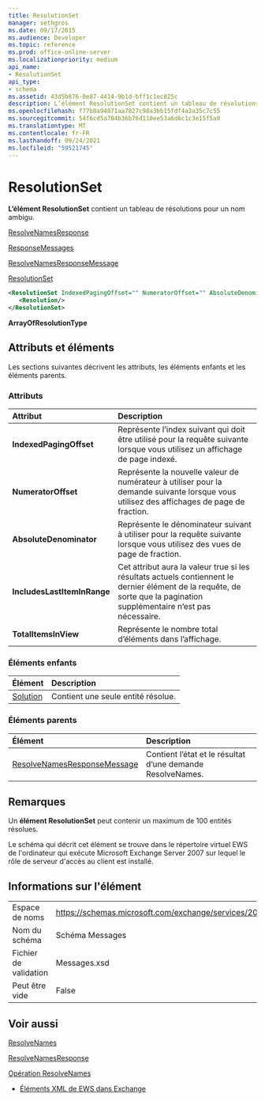 ```yaml
---
title: ResolutionSet
manager: sethgros
ms.date: 09/17/2015
ms.audience: Developer
ms.topic: reference
ms.prod: office-online-server
ms.localizationpriority: medium
api_name:
- ResolutionSet
api_type:
- schema
ms.assetid: 43d5b876-0e87-4414-9b1d-bff1c1ec825c
description: L’élément ResolutionSet contient un tableau de résolutions pour un nom ambigu.
ms.openlocfilehash: f77b8a94871aa7827c98a3bb15fdf4a3a35c7c55
ms.sourcegitcommit: 54f6cd5a704b36b76d110ee53a6d6c1c3e15f5a9
ms.translationtype: MT
ms.contentlocale: fr-FR
ms.lasthandoff: 09/24/2021
ms.locfileid: "59521745"
---
```

# <a name="resolutionset"></a>ResolutionSet

**L’élément ResolutionSet** contient un tableau de résolutions pour un nom ambigu. 
  
[ResolveNamesResponse](resolvenamesresponse.md)
  
[ResponseMessages](responsemessages.md)
  
[ResolveNamesResponseMessage](resolvenamesresponsemessage.md)
  
[ResolutionSet](resolutionset.md)
  
```xml
<ResolutionSet IndexedPagingOffset="" NumeratorOffset="" AbsoluteDenominator="" IncludesLastItemInRange="" TotalItemsInView="">
   <Resolution/>
</ResolutionSet>
```

 **ArrayOfResolutionType**
## <a name="attributes-and-elements"></a>Attributs et éléments

Les sections suivantes décrivent les attributs, les éléments enfants et les éléments parents.
  
### <a name="attributes"></a>Attributs

|**Attribut**|**Description**|
|:-----|:-----|
|**IndexedPagingOffset** <br/> |Représente l’index suivant qui doit être utilisé pour la requête suivante lorsque vous utilisez un affichage de page indexé.  <br/> |
|**NumeratorOffset** <br/> |Représente la nouvelle valeur de numérateur à utiliser pour la demande suivante lorsque vous utilisez des affichages de page de fraction.  <br/> |
|**AbsoluteDenominator** <br/> |Représente le dénominateur suivant à utiliser pour la requête suivante lorsque vous utilisez des vues de page de fraction.  <br/> |
|**IncludesLastItemInRange** <br/> |Cet attribut aura la valeur true si les résultats actuels contiennent le dernier élément de la requête, de sorte que la pagination supplémentaire n’est pas nécessaire.  <br/> |
|**TotalItemsInView** <br/> |Représente le nombre total d’éléments dans l’affichage.  <br/> |
   
### <a name="child-elements"></a>Éléments enfants

|**Élément**|**Description**|
|:-----|:-----|
|[Solution](resolution.md) <br/> |Contient une seule entité résolue.  <br/> |
   
### <a name="parent-elements"></a>Éléments parents

|**Élément**|**Description**|
|:-----|:-----|
|[ResolveNamesResponseMessage](resolvenamesresponsemessage.md) <br/> |Contient l’état et le résultat d’une demande ResolveNames.  <br/> |
   
## <a name="remarks"></a>Remarques

Un **élément ResolutionSet** peut contenir un maximum de 100 entités résolues. 
  
Le schéma qui décrit cet élément se trouve dans le répertoire virtuel EWS de l'ordinateur qui exécute Microsoft Exchange Server 2007 sur lequel le rôle de serveur d'accès au client est installé.
  
## <a name="element-information"></a>Informations sur l'élément

|||
|:-----|:-----|
|Espace de noms  <br/> |https://schemas.microsoft.com/exchange/services/2006/messages  <br/> |
|Nom du schéma  <br/> |Schéma Messages  <br/> |
|Fichier de validation  <br/> |Messages.xsd  <br/> |
|Peut être vide  <br/> |False  <br/> |
   
## <a name="see-also"></a>Voir aussi



[ResolveNames](resolvenames.md)
  
[ResolveNamesResponse](resolvenamesresponse.md)
  
[Opération ResolveNames](resolvenames-operation.md)


- [Éléments XML de EWS dans Exchange](ews-xml-elements-in-exchange.md)

